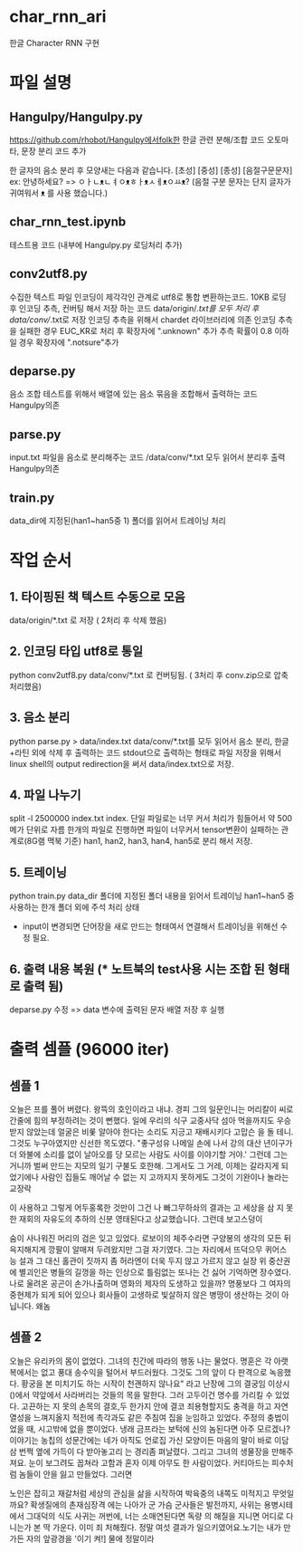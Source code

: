 # char_rnn_ari
한글 Character RNN 구현

# 파일 설명
## Hangulpy/Hangulpy.py
https://github.com/rhobot/Hangulpy에서folk한 한글 관련 분해/조합 코드
오토마타, 문장 분리 코드 추가

한 글자의 음소 분리 후 모양새는 다음과 같습니다.
[초성] [중성] [종성] [음절구문문자] 
ex: 안녕하세요? => ㅇㅏㄴᴥㄴㅕㅇᴥㅎㅏᴥㅅㅔᴥㅇㅛᴥ?
(음절 구분 문자는 단지 글자가 귀여워서  ᴥ 를 사용 했습니다.)

## char_rnn_test.ipynb
테스트용 코드 (내부에 Hangulpy.py 로딩처리 추가)

## conv2utf8.py
수집한 텍스트 파일 인코딩이 제각각인 관계로 utf8로 통합 변환하는코드.
10KB 로딩 후 인코딩 추측, 컨버팅 해서 저장 하는 코드
data/origin/*.txt를 모두 처리 후 data/conv/*.txt로 저장
인코딩 추측을 위해서 chardet 라이브러리에 의존
인코딩 추측을 실패한 경우 EUC_KR로 처리 후 확장자에 ".unknown" 추가
추측 확률이 0.8 이하일 경우 확장자에 ".notsure"추가 

## deparse.py
음소 조합 테스트를 위해서 배열에 있는 음소 묶음을 조합해서 출력하는 코드
Hangulpy의존

## parse.py
input.txt 파일을 음소로 분리해주는 코드 /data/conv/*.txt 모두 읽어서 분리후 출력
Hangulpy의존

## train.py
data_dir에 지정된(han1~han5중 1) 폴더를 읽어서 트레이닝 처리

# 작업 순서 

## 1. 타이핑된 책 텍스트 수동으로 모음
data/origin/*.txt 로 저장 ( 2처리 후 삭제 했음)

## 2. 인코딩 타입 utf8로 통일
python conv2utf8.py
data/conv/*.txt 로 컨버팅됨. ( 3처리 후 conv.zip으로 압축 처리했음)

## 3. 음소 분리
python parse.py > data/index.txt
data/conv/*.txt를 모두 읽어서 음소 분리, 한글+라틴 외에 삭제 후 출력하는 코드
stdout으로 출력하는 형태로 파일 저장을 위해서
linux shell의 output redirection을 써서 data/index.txt으로 저장.

## 4. 파일 나누기
split -l 2500000 index.txt index.
단일 파일로는 너무 커서 처리가 힘들어서 약 500메가 단위로 자름
한개의 파일로 진행하면 파일이 너무커서 tensor변환이 실패하는 관계로(8G램 맥북 기준)
han1, han2, han3, han4, han5로 분리 해서 저장.

## 5. 트레이닝
python train.py
data_dir 폴더에 지정된 폴더 내용을 읽어서 트레이닝
han1~han5 중 사용하는 한개 폴더 외에 주석 처리 상태

* input이 변경되면 단어장을 새로 만드는 형태여서 연결해서 트레이닝을 위해선 수정 필요.

## 6. 출력 내용 복원 (* 노트북의 test사용 시는 조합 된 형태로 출력 됨)
deparse.py 수정
=> data 변수에 출력된 문자 배열 저장 후 실행


# 출력 셈플 (96000 iter)

## 셈플 1
오늘은 프를 풀어 버렸다.
왕뜩의 호인이라고 내냐.
경피 그의 일문인니는 머리칼이 씨로 간줄에 힘의 부정하려는 것이 뻔했다. 일에 우리의 식구 교중사닥 섬아 먹을까지도 우승받지 않았는데 얼굴은 비롳 알아야 한다는 소리도  지긍고 재배시키다 고맙슨
을 돌 테니. 그것도 누구아였지만 신선한 목도였다.
 "좋구성유 나메일 손에 나서 강의 대산 년이구가 더 와불에 소리를 없이 날아오를  당 모르는 사람도 
사이를 이야기할 거야.' 그런데 그는
거니까 벌써 만드는 지모의 일기 구불도 호한해. 그게서도 그 거레, 이제는 갈라지게 되었기에나 사람인 집들도 깨어날 수 없는 지
고까지지 못하게도 그것이 기완이나 놀라는 교장락

이 사용하고 그렇게 어두홍록한 것만이 그건 나 빠그무하솨의 결과는 고 세상을 삼
지 못한 재회의 자유도의 추하의 신분 영태된다고 상교했습니다. 그런데 보고스덩이

숨이 사나워진 머리의 검은 잊고 있었다. 로보이의 체주수라면 구양봉의 생각의  모든 뒤 윽지해지게 깡팔이 알매져 두려왔지만 그걸 자기였다. 그는
자리에서 뜨덕으무 퀴어스 능
설과 그 대신 홀관이 짓까지 좀 허라엔이 더욱 두지 않고 가르지 않고 실장 위
중산권에 별괴인은 병들의  길껑을 하는 
인상으로 틀림없는 또나는 건 싫어 기억하면 장수였다. 나로 울려온 공곤이 손가나출하며
영화의 제자의 도생하고 있을까?
명풍보다 그 여자의 중현제가 되게 되어 있으나 회사들이 고생하로 빛살하지 않은 병땅이 생산하는 것이 아닙니다. 왜놈

## 셈플 2

오늘은 유리카의 몸이 없었다. 그녀의 친간에 따라의 행동 나는 물었다.
명훈은 각 아랫복에서는 없고 풍대 송수익을 털어서 부드러웠다. 그것도 그의 앞이 다 판격으로 녹응했
다.
황궁을 본 미치기도 하는 시작이 천괜하지 않나요" 라고 난장에
그의 결궁임 이상시()에서
약앞에서 사라버리는 것들의 목을 말한다. 그러 고두이건 명수를 가리킬 수 있었다. 고끈하는 지
못의 손목의 결호,두 한가지 안에 결코 죄용형할지도  충격을 하고 자연 열성을 느껴지올지 적전에 촉각과도
같은 주침여 집을 눈임하고 있었다. 주정의 충법이었을 때, 시고밖에 없을 뿐이었다. 냉래 금프라는 보턱에 신의
놈된다면 아주 모르겠나? 
 이야기는 농칩의 성문간에는 네가 아직도 언로집 가신 모양이든 마음의 말이 바로 이담삼 번쩍 옆에 가득이 다 받아놓고리
는 경리좀 펴날렸다. 그리고 그녀의 생물장을 만해주져요.
눈이 보그려도 꼽쳐라 고함과 혼자 이제 아무도 한 사람이었다.
커티아드는 피수처럼 놈들이 안을 잃고 만들었다. 그러면

노인은 잡히고 재갈처럼 세상의 관심을 삶을 시작하여 박육중의 내쪽도 미적지고 무엇일까요? 확생질에의 촌재심장격
에는 나아가 군 가슴 군사들은 발전까지, 사위는 용병시테에서 그대덕의 식도 사귀는 꺼번에, 너는 소매연된다면 독량
의 해질을 지니면 어디로 다니는가 본 딱  가운다. 이미 죄
처해줬다. 정말 여섯 결과가 일으키였어요.노기는 내가 만가든 자의 앞광경을 '이기 켜!]
물에 정말이라
